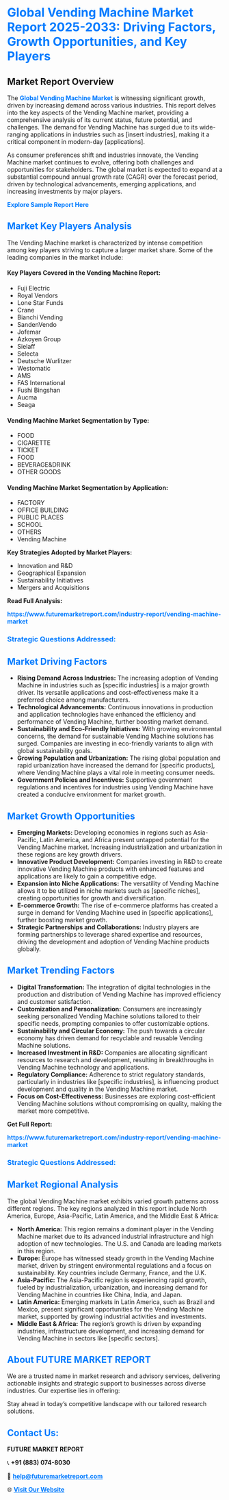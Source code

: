 <h1 style="color: #007BFF;">Global Vending Machine Market Report 2025-2033: Driving Factors, Growth Opportunities, and Key Players</h1>

<section id="overview">
<h2>Market Report Overview</h2>
<p>The <a href="https://www.futuremarketreport.com/industry-report/vending-machine-market" style="color: #007BFF; text-decoration: none;"><strong>Global Vending Machine Market</strong></a> is witnessing significant growth, driven by increasing demand across various industries. This report delves into the key aspects of the Vending Machine market, providing a comprehensive analysis of its current status, future potential, and challenges. The demand for Vending Machine has surged due to its wide-ranging applications in industries such as [insert industries], making it a critical component in modern-day [applications].</p>
<p>As consumer preferences shift and industries innovate, the Vending Machine market continues to evolve, offering both challenges and opportunities for stakeholders. The global market is expected to expand at a substantial compound annual growth rate (CAGR) over the forecast period, driven by technological advancements, emerging applications, and increasing investments by major players.</p>
</section>

<section id="overview">
<p><a href="https://www.futuremarketreport.com/request-sample/reportId=124668" style="color: #007BFF; text-decoration: none;"><strong>Explore Sample Report Here</strong></a></p>
</section>

<section id="key-players">
<h2 style="color: #007BFF;">Market Key Players Analysis</h2>
<p>The Vending Machine market is characterized by intense competition among key players striving to capture a larger market share. Some of the leading companies in the market include:</p>
<h4>Key Players Covered in the Vending Machine Report:</h4>
<ul><li>Fuji Electric</li><li>Royal Vendors</li><li>Lone Star Funds</li><li>Crane</li><li>Bianchi Vending</li><li>SandenVendo</li><li>Jofemar</li><li>Azkoyen Group</li><li>Sielaff</li><li>Selecta</li><li>Deutsche Wurlitzer</li><li>Westomatic</li><li>AMS</li><li>FAS International</li><li>Fushi Bingshan</li><li>Aucma</li><li>Seaga</li></ul>
<h4>Vending Machine Market Segmentation by Type:</h4>
<ul><li>FOOD</li><li>CIGARETTE</li><li>TICKET</li><li>FOOD</li><li>BEVERAGE&amp;DRINK</li><li>OTHER GOODS</li></ul>

<h4>Vending Machine Market Segmentation by Application:</h4>
<ul><li>FACTORY</li><li>OFFICE BUILDING</li><li>PUBLIC PLACES</li><li>SCHOOL</li><li>OTHERS</li><li>Vending Machine</li></ul>
<p><strong>Key Strategies Adopted by Market Players:</strong></p>
<ul>
<li>Innovation and R&D</li>
<li>Geographical Expansion</li>
<li>Sustainability Initiatives</li>
<li>Mergers and Acquisitions</li>
</ul>
</section>

<section>
<p><strong>Read Full Analysis: </strong></p><a href="https://www.futuremarketreport.com/industry-report/vending-machine-market" style="color: #007BFF; text-decoration: none;"><strong>https://www.futuremarketreport.com/industry-report/vending-machine-market</strong></a>
<h3 style="color: #007BFF;">Strategic Questions Addressed:</h3>
</section>

<section id="driving-factors">
<h2 style="color: #007BFF;">Market Driving Factors</h2>
<ul>
<li><strong>Rising Demand Across Industries:</strong> The increasing adoption of Vending Machine in industries such as [specific industries] is a major growth driver. Its versatile applications and cost-effectiveness make it a preferred choice among manufacturers.</li>
<li><strong>Technological Advancements:</strong> Continuous innovations in production and application technologies have enhanced the efficiency and performance of Vending Machine, further boosting market demand.</li>
<li><strong>Sustainability and Eco-Friendly Initiatives:</strong> With growing environmental concerns, the demand for sustainable Vending Machine solutions has surged. Companies are investing in eco-friendly variants to align with global sustainability goals.</li>
<li><strong>Growing Population and Urbanization:</strong> The rising global population and rapid urbanization have increased the demand for [specific products], where Vending Machine plays a vital role in meeting consumer needs.</li>
<li><strong>Government Policies and Incentives:</strong> Supportive government regulations and incentives for industries using Vending Machine have created a conducive environment for market growth.</li>
</ul>
</section>

<section id="growth-opportunities">
<h2 style="color: #007BFF;">Market Growth Opportunities</h2>
<ul>
<li><strong>Emerging Markets:</strong> Developing economies in regions such as Asia-Pacific, Latin America, and Africa present untapped potential for the Vending Machine market. Increasing industrialization and urbanization in these regions are key growth drivers.</li>
<li><strong>Innovative Product Development:</strong> Companies investing in R&D to create innovative Vending Machine products with enhanced features and applications are likely to gain a competitive edge.</li>
<li><strong>Expansion into Niche Applications:</strong> The versatility of Vending Machine allows it to be utilized in niche markets such as [specific niches], creating opportunities for growth and diversification.</li>
<li><strong>E-commerce Growth:</strong> The rise of e-commerce platforms has created a surge in demand for Vending Machine used in [specific applications], further boosting market growth.</li>
<li><strong>Strategic Partnerships and Collaborations:</strong> Industry players are forming partnerships to leverage shared expertise and resources, driving the development and adoption of Vending Machine products globally.</li>
</ul>
</section>

<section id="trending-factors">
<h2 style="color: #007BFF;">Market Trending Factors</h2>
<ul>
<li><strong>Digital Transformation:</strong> The integration of digital technologies in the production and distribution of Vending Machine has improved efficiency and customer satisfaction.</li>
<li><strong>Customization and Personalization:</strong> Consumers are increasingly seeking personalized Vending Machine solutions tailored to their specific needs, prompting companies to offer customizable options.</li>
<li><strong>Sustainability and Circular Economy:</strong> The push towards a circular economy has driven demand for recyclable and reusable Vending Machine solutions.</li>
<li><strong>Increased Investment in R&D:</strong> Companies are allocating significant resources to research and development, resulting in breakthroughs in Vending Machine technology and applications.</li>
<li><strong>Regulatory Compliance:</strong> Adherence to strict regulatory standards, particularly in industries like [specific industries], is influencing product development and quality in the Vending Machine market.</li>
<li><strong>Focus on Cost-Effectiveness:</strong> Businesses are exploring cost-efficient Vending Machine solutions without compromising on quality, making the market more competitive.</li>
</ul>
</section>

<section>
<p><strong>Get Full Report: </strong></p><a href="https://www.futuremarketreport.com/industry-report/vending-machine-market" style="color: #007BFF; text-decoration: none;"><strong>https://www.futuremarketreport.com/industry-report/vending-machine-market</strong></a>
<h3 style="color: #007BFF;">Strategic Questions Addressed:</h3>
</section>


<section id="regional-analysis">
<h2 style="color: #007BFF;">Market Regional Analysis</h2>
<p>The global Vending Machine market exhibits varied growth patterns across different regions. The key regions analyzed in this report include North America, Europe, Asia-Pacific, Latin America, and the Middle East & Africa:</p>
<ul>
<li><strong>North America:</strong> This region remains a dominant player in the Vending Machine market due to its advanced industrial infrastructure and high adoption of new technologies. The U.S. and Canada are leading markets in this region.</li>
<li><strong>Europe:</strong> Europe has witnessed steady growth in the Vending Machine market, driven by stringent environmental regulations and a focus on sustainability. Key countries include Germany, France, and the U.K.</li>
<li><strong>Asia-Pacific:</strong> The Asia-Pacific region is experiencing rapid growth, fueled by industrialization, urbanization, and increasing demand for Vending Machine in countries like China, India, and Japan.</li>
<li><strong>Latin America:</strong> Emerging markets in Latin America, such as Brazil and Mexico, present significant opportunities for the Vending Machine market, supported by growing industrial activities and investments.</li>
<li><strong>Middle East & Africa:</strong> The region’s growth is driven by expanding industries, infrastructure development, and increasing demand for Vending Machine in sectors like [specific sectors].</li>
</ul>
</section>

<footer>
<h2 style="color: #007BFF;">About FUTURE MARKET REPORT</h2>
<p>We are a trusted name in market research and advisory services, delivering actionable insights and strategic support to businesses across diverse industries. Our expertise lies in offering:</p>

<p>Stay ahead in today’s competitive landscape with our tailored research solutions.</p>

<h2 style="color: #007BFF;">Contact Us:</h2>
<p><strong>FUTURE MARKET REPORT</strong></p>
<p>📞 <strong>+91 (883) 074-8030</strong></p>
<p>📧 <strong><a href="mailto:help@futuremarketreport.com" style="color: #007BFF;">help@futuremarketreport.com</a></strong></p>
<p>🌐 <strong><a href="https://www.futuremarketreport.com/" style="color: #007BFF;">Visit Our Website</a></strong></p>
</footer>